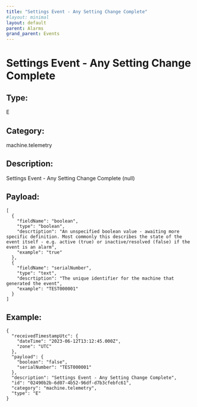 ```yaml
---
title: "Settings Event - Any Setting Change Complete"
#layout: minimal
layout: default
parent: Alarms
grand_parent: Events
---
```


# Settings Event - Any Setting Change Complete

## Type:

E

## Category:

machine.telemetry

## Description: 

Settings Event - Any Setting Change Complete (null)

## Payload:

```
[
  {
    "fieldName": "boolean",
    "type": "boolean",
    "descrtiption": "An unspecified boolean value - awaiting more specific definition. Most commonly this describes the state of the event itself - e.g. active (true) or inactive/resolved (false) if the event is an alarm",
    "example": "true"
  },
  {
    "fieldName": "serialNumber",
    "type": "text",
    "descrtiption": "The unique identifier for the machine that generated the event",
    "example": "TEST000001"
  }
]
```

## Example:

```
{
  "receivedTimestampUtc": {
    "dateTime": "2023-06-12T13:12:45.000Z",
    "zone": "UTC"
  },
  "payload": {
    "boolean": "false",
    "serialNumber": "TEST000001"
  },
  "description": "Settings Event - Any Setting Change Complete",
  "id": "02490b2b-6d07-4b52-96df-d7b3cfebfc61",
  "category": "machine.telemetry",
  "type": "E"
}
```
